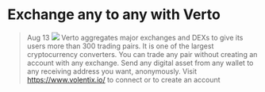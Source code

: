 # Exchange any to any with Verto
> Aug 13
![](https://miro.medium.com/max/700/1*RVlE4hsLEyznPUEGBOdG2A.png)
Verto aggregates major exchanges and DEXs to give its users more than 300 trading pairs. It is one of the largest cryptocurrency converters. You can trade any pair without creating an account with any exchange. Send any digital asset from any wallet to any receiving address you want, anonymously.
Visit https://www.volentix.io/ to connect or to create an account
